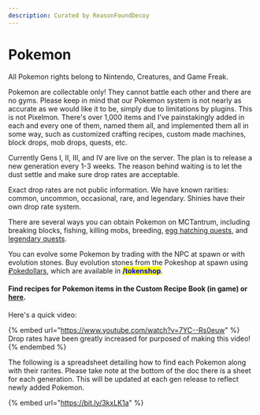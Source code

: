 ```yaml
---
description: Curated by ReasonFoundDecoy
---
```


# Pokemon

All Pokemon rights belong to Nintendo, Creatures, and Game Freak.



Pokemon are collectable only! They cannot battle each other and there are no gyms. Please keep in mind that our Pokemon system is not nearly as accurate as we would like it to be, simply due to limitations by plugins. This is not Pixelmon. There's over 1,000 items and I've painstakingly added in each and every one of them, named them all, and implemented them all in some way, such as customized crafting recipes, custom made machines, block drops, mob drops, quests, etc.

Currently Gens I, II, III, and IV are live on the server. The plan is to release a new generation every 1-3 weeks. The reason behind waiting is to let the dust settle and make sure drop rates are acceptable.&#x20;

Exact drop rates are not public information. We have known rarities: common, uncommon, occasional, rare, and legendary. Shinies have their own drop rate system.

There are several ways you can obtain Pokemon on MCTantrum, including breaking blocks, fishing, killing mobs, breeding, [egg hatching quests](https://app.gitbook.com/s/ds7aHdIFHflqDb6wMwxU/\~/changes/Yu6gjmQSJISRVKY2bt2N/general/server-resource-pack/pokemon/quests#egg-hatching-quests), and [legendary quests](https://app.gitbook.com/s/ds7aHdIFHflqDb6wMwxU/\~/changes/Yu6gjmQSJISRVKY2bt2N/general/server-resource-pack/pokemon/quests#legendary-quests).&#x20;

You can evolve some Pokemon by trading with the NPC at spawn or with evolution stones. Buy evolution stones from the Pokeshop at spawn using [₽okedollars](../../../economy/tokens-and-token-shop/rubokedollars.md), which are available in <mark style="color:blue;">**/tokenshop**</mark>.

#### Find recipes for Pokemon items in the Custom Recipe Book (in game) or [here](../../custom-crafting.md#pokemon-recipes).

Here's a quick video:

{% embed url="https://www.youtube.com/watch?v=7YC--Rs0euw" %}
Drop rates have been greatly increased for purposed of making this video!
{% endembed %}

The following is a spreadsheet detailing how to find each Pokemon along with their rarites. Please take note at the bottom of the doc there is a sheet for each generation. This will be updated at each gen release to reflect newly added Pokemon.

{% embed url="https://bit.ly/3kxLK1a" %}
